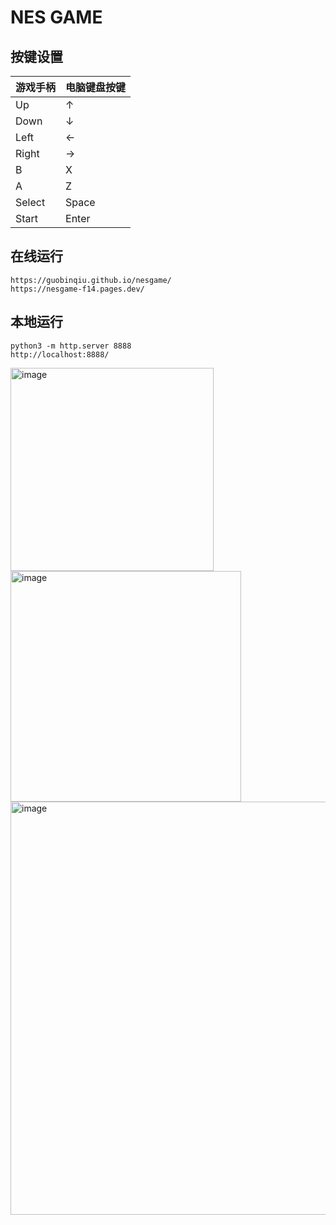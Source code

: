 # NES GAME

## 按键设置

| 游戏手柄 | 电脑键盘按键 |
| -------- | ------------ |
| Up       | ↑            |
| Down     | ↓            |
| Left     | ←            |
| Right    | →            |
| B        | X            |
| A        | Z            |
| Select   | Space        |
| Start    | Enter        |

## 在线运行

```
https://guobinqiu.github.io/nesgame/
https://nesgame-f14.pages.dev/
```

## 本地运行

```
python3 -m http.server 8888
http://localhost:8888/
```

<img width="325" alt="image" src="https://github.com/user-attachments/assets/b2133cbd-1b99-4d2d-bee8-5d523e69a741" />
<img width="369" alt="image" src="https://github.com/user-attachments/assets/ad330ce5-3207-4583-9c9c-2adbdd75e319" />
<img width="661" alt="image" src="https://github.com/user-attachments/assets/206ad0eb-a818-40ff-8651-68e4d4e33050" />


